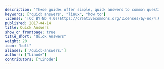 ```yaml
---
description: 'These guides offer simple, quick answers to common questions.'
keywords: ["quick answers", "linux", "how to"]
license: '[CC BY-ND 4.0](https://creativecommons.org/licenses/by-nd/4.0)'
published: 2017-04-14
title: Quick Answers
show_on_frontpage: true
title_short: "Quick Answers"
weight: 20
icon: "bolt"
aliases: ['/quick-answers/']
authors: ["Linode"]
contributors: ["Linode"]
---
```


